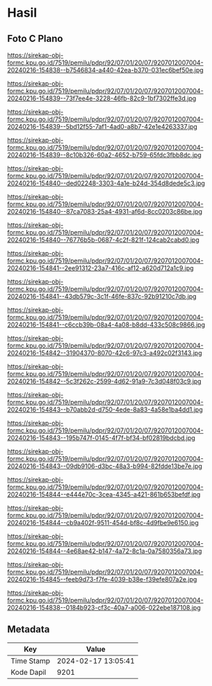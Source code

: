 # Hasil

## Foto C Plano

https://sirekap-obj-formc.kpu.go.id/7519/pemilu/pdpr/92/07/01/20/07/9207012007004-20240216-154838--b7546834-a440-42ea-b370-031ec6bef50e.jpg

https://sirekap-obj-formc.kpu.go.id/7519/pemilu/pdpr/92/07/01/20/07/9207012007004-20240216-154839--73f7ee4e-3228-46fb-82c9-1bf7302ffe3d.jpg

https://sirekap-obj-formc.kpu.go.id/7519/pemilu/pdpr/92/07/01/20/07/9207012007004-20240216-154839--5bd12f55-7af1-4ad0-a8b7-42e1e4263337.jpg

https://sirekap-obj-formc.kpu.go.id/7519/pemilu/pdpr/92/07/01/20/07/9207012007004-20240216-154839--8c10b326-60a2-4652-b759-65fdc3fbb8dc.jpg

https://sirekap-obj-formc.kpu.go.id/7519/pemilu/pdpr/92/07/01/20/07/9207012007004-20240216-154840--ded02248-3303-4a1e-b24d-354d8dede5c3.jpg

https://sirekap-obj-formc.kpu.go.id/7519/pemilu/pdpr/92/07/01/20/07/9207012007004-20240216-154840--87ca7083-25a4-4931-af6d-8cc0203c86be.jpg

https://sirekap-obj-formc.kpu.go.id/7519/pemilu/pdpr/92/07/01/20/07/9207012007004-20240216-154840--76776b5b-0687-4c2f-821f-124cab2cabd0.jpg

https://sirekap-obj-formc.kpu.go.id/7519/pemilu/pdpr/92/07/01/20/07/9207012007004-20240216-154841--2ee91312-23a7-416c-af12-a620d712a1c9.jpg

https://sirekap-obj-formc.kpu.go.id/7519/pemilu/pdpr/92/07/01/20/07/9207012007004-20240216-154841--43db579c-3c1f-46fe-837c-92b91210c7db.jpg

https://sirekap-obj-formc.kpu.go.id/7519/pemilu/pdpr/92/07/01/20/07/9207012007004-20240216-154841--c6ccb39b-08a4-4a08-b8dd-433c508c9866.jpg

https://sirekap-obj-formc.kpu.go.id/7519/pemilu/pdpr/92/07/01/20/07/9207012007004-20240216-154842--31904370-8070-42c6-97c3-a492c02f3143.jpg

https://sirekap-obj-formc.kpu.go.id/7519/pemilu/pdpr/92/07/01/20/07/9207012007004-20240216-154842--5c3f262c-2599-4d62-91a9-7c3d048f03c9.jpg

https://sirekap-obj-formc.kpu.go.id/7519/pemilu/pdpr/92/07/01/20/07/9207012007004-20240216-154843--b70abb2d-d750-4ede-8a83-4a58e1ba4dd1.jpg

https://sirekap-obj-formc.kpu.go.id/7519/pemilu/pdpr/92/07/01/20/07/9207012007004-20240216-154843--195b747f-0145-4f7f-bf34-bf02819bdcbd.jpg

https://sirekap-obj-formc.kpu.go.id/7519/pemilu/pdpr/92/07/01/20/07/9207012007004-20240216-154843--09db9106-d3bc-48a3-b994-82fdde13be7e.jpg

https://sirekap-obj-formc.kpu.go.id/7519/pemilu/pdpr/92/07/01/20/07/9207012007004-20240216-154844--e444e70c-3cea-4345-a421-861b653befdf.jpg

https://sirekap-obj-formc.kpu.go.id/7519/pemilu/pdpr/92/07/01/20/07/9207012007004-20240216-154844--cb9a402f-9511-454d-bf8c-4d9fbe9e6150.jpg

https://sirekap-obj-formc.kpu.go.id/7519/pemilu/pdpr/92/07/01/20/07/9207012007004-20240216-154844--4e68ae42-b147-4a72-8c1a-0a7580356a73.jpg

https://sirekap-obj-formc.kpu.go.id/7519/pemilu/pdpr/92/07/01/20/07/9207012007004-20240216-154845--feeb9d73-f7fe-4039-b38e-f39efe807a2e.jpg

https://sirekap-obj-formc.kpu.go.id/7519/pemilu/pdpr/92/07/01/20/07/9207012007004-20240216-154838--0184b923-cf3c-40a7-a006-022ebe187108.jpg


## Metadata

| Key        | Value               |
| ---------- | ------------------- |
| Time Stamp | 2024-02-17 13:05:41 |
| Kode Dapil | 9201                |



